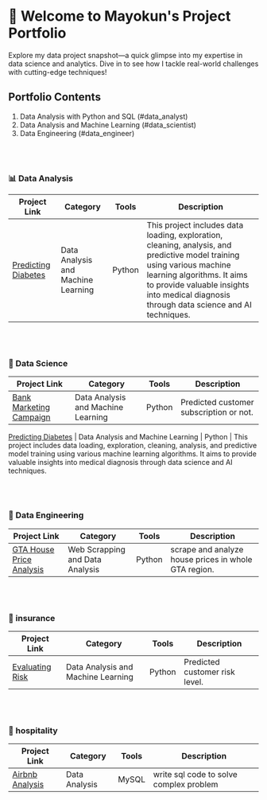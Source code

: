 # 🌟 Welcome to Mayokun's Project Portfolio
Explore my data project snapshot—a quick glimpse into my expertise in data science and analytics. Dive in to see how I tackle real-world challenges with cutting-edge techniques!

## Portfolio Contents
1. Data Analysis with Python and SQL (#data_analyst)
2. Data Analysis and Machine Learning (#data_scientist)
3. Data Engineering (#data_engineer)


<br>
<br>

<a name="data_analyst"></a>
### 📊 Data Analysis
Project Link | Category | Tools | Description
---|---|---|---
[Predicting Diabetes](https://github.com/olumyk/predicting_diabetes.git) | Data Analysis and Machine Learning | Python |  This project includes data loading, exploration, cleaning, analysis, and predictive model training using various machine learning algorithms. It aims to provide valuable insights into medical diagnosis through data science and AI techniques.

<br>
<br>

<a name="data_scientist"></a>
### 🤖 Data Science
Project Link | Category | Tools | Description 
---|---|---|---
[Bank Marketing Campaign](https://) | Data Analysis and Machine Learning | Python  | Predicted customer subscription or not.

[Predicting Diabetes](https://github.com/olumyk/predicting_diabetes.git) | Data Analysis and Machine Learning | Python |  This project includes data loading, exploration, cleaning, analysis, and predictive model training using various machine learning algorithms. It aims to provide valuable insights into medical diagnosis through data science and AI techniques.


<br>
<br>

<a name="data_engineer"></a>
### 💾 Data Engineering
Project Link | Category | Tools | Description 
---|---|---|---
[GTA House Price Analysis](https://github.com/olumyk/webscrapping.git) | Web Scrapping and Data Analysis | Python | scrape and analyze house prices in whole GTA region.

<br>
<br>

<a name="insurance"></a>
### 🏥 insurance
Project Link | Category | Tools | Description 
---|---|---|---
[Evaluating Risk](https://github.com/olumyk/risk_model.git) | Data Analysis and Machine Learning | Python | Predicted customer risk level.

<br>
<br>

<a name="hospitality"></a>
### 🏨 hospitality
Project Link | Category | Tools | Description 
---|---|---|---
[Airbnb Analysis](https://) | Data Analysis | MySQL | write sql code to solve complex problem 
<br>
<br>




